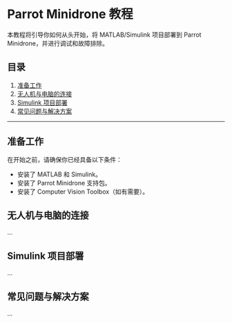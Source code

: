# Parrot Minidrone 教程

本教程将引导你如何从头开始，将 MATLAB/Simulink 项目部署到 Parrot Minidrone，并进行调试和故障排除。

## 目录

1. [准备工作](#准备工作)
2. [无人机与电脑的连接](#无人机与电脑的连接)
3. [Simulink 项目部署](#Simulink-项目部署)
4. [常见问题与解决方案](#常见问题与解决方案)

---

## 准备工作

在开始之前，请确保你已经具备以下条件：
- 安装了 MATLAB 和 Simulink。
- 安装了 Parrot Minidrone 支持包。
- 安装了 Computer Vision Toolbox（如有需要）。

## 无人机与电脑的连接

...

## Simulink 项目部署

...

## 常见问题与解决方案

...

